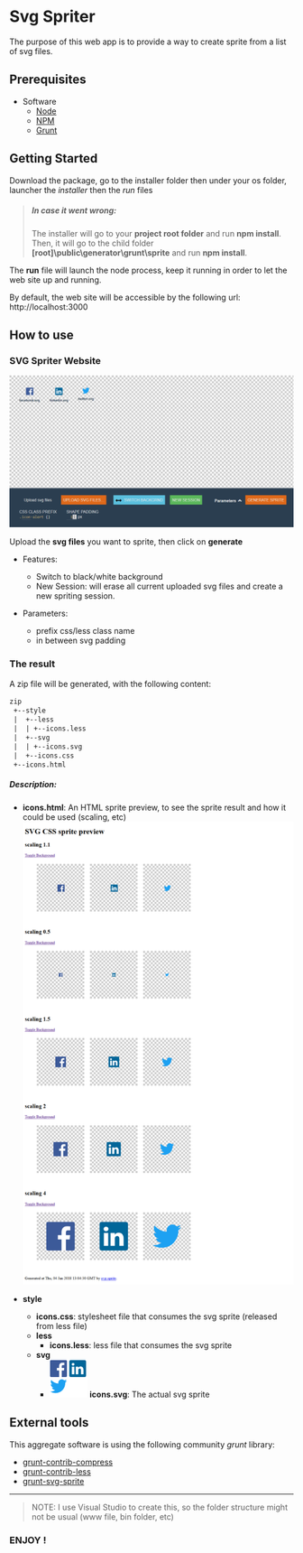 # Svg Spriter

The purpose of this web app is to provide a way to create sprite from a list of svg files.

## Prerequisites

* Software
	* [Node](https://nodejs.org/en/)
    * [NPM](https://www.npmjs.com/)
    * [Grunt](https://gruntjs.com/)

## Getting Started
Download the package, go to the installer folder then under your os folder, launcher the *installer* then the *run* files

> ##### In case it went wrong:
> The installer will go to your __project root folder__ and run __npm install__.
Then, it will go to the child folder __[root]\public\generator\grunt\sprite__ and run __npm install__.

The __run__ file will launch the node process, keep it running in order to let the web site up and running.

By default, the web site will be accessible by the following url: http://localhost:3000

## How to use

### SVG Spriter Website
![SVG Spriter Website](/assets.readme/SVG_SPRITE_GENERATOR_ws.png "SVG Spriter Website")

Upload the __svg files__ you want to sprite, then click on __generate__
* Features:
  * Switch to black/white background
  * New Session: will erase all current uploaded svg files and create a new spriting session.
 
* Parameters:
  * prefix css/less class name
  * in between svg padding

### The result

A zip file will be generated, with the following content:

```
zip
 +--style
 |  +--less
 |  | +--icons.less
 |  +--svg
 |  | +--icons.svg
 |  +--icons.css
 +--icons.html
```

##### Description:

* __icons.html__: An HTML sprite preview, to see the sprite result and how it could be used (scaling, etc)
![HTML sprite preview](/assets.readme/SVG_CSS_sprite_preview_svg-sprite.png "HTML sprite preview")

* __style__
  * __icons.css__: stylesheet file that consumes the svg sprite (released from less file)
  * __less__
    * __icons.less__:  less file that consumes the svg sprite
  * __svg__
    * ![sprite file](assets.readme/sprite.png "sprite sprite file")
    __icons.svg__: The actual svg sprite 
  
## External tools

This aggregate software is using the following community *grunt* library:

* [grunt-contrib-compress](https://github.com/gruntjs/grunt-contrib-compress)
* [grunt-contrib-less](https://github.com/gruntjs/grunt-contrib-less)
* [grunt-svg-sprite](https://www.npmjs.com/package/grunt-svg-sprite)

---

> NOTE: I use Visual Studio to create this, so the folder structure might not be usual (www file, bin folder, etc)

### ENJOY !



